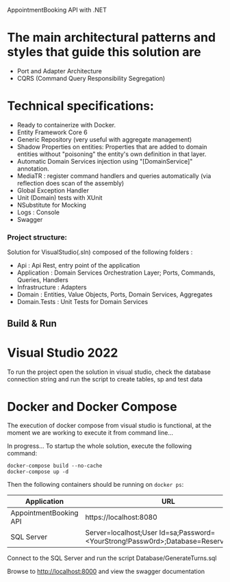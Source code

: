 AppointmentBooking API with .NET

# The main architectural patterns and styles that guide this solution are 
* Port and Adapter Architecture
* CQRS (Command Query Responsibility Segregation)

# Technical specifications:
* Ready to containerize with Docker.
* Entity Framework Core 6 
* Generic Repository (very useful with aggregate management)
* Shadow Properties on entities: Properties that are added to domain entities without "poisoning" the entity's own definition in that layer.
* Automatic Domain Services injection using "[DomainService]" annotation.
* MediaTR : register command handlers and queries automatically (via reflection does scan of the assembly)
* Global Exception Handler
* Unit (Domain) tests with XUnit
* NSubstitute for Mocking
* Logs : Console
* Swagger

### Project structure:
Solution for VisualStudio(.sln) composed of the following folders :

* Api : Api Rest, entry point of the application
* Application : Domain Services Orchestration Layer; Ports, Commands, Queries, Handlers
* Infrastructure : Adapters
* Domain : Entities, Value Objects, Ports, Domain Services, Aggregates
* Domain.Tests : Unit Tests for Domain Services

## Build & Run

# Visual Studio 2022
To run the project open the solution in visual studio, check the database connection string and run the script to create tables, sp and test data

# Docker and Docker Compose

The execution of docker compose from visual studio is functional, at the moment we are working to execute it from command line...

In progress...
To startup the whole solution, execute the following command:

```
docker-compose build --no-cache
docker-compose up -d
```

Then the following containers should be running on `docker ps`:

| Application 	            | URL                                                                                  |
|--------------------       | ------------------------------------------------------------------------------------ |
| AppointmentBooking API 	  | https://localhost:8080                                                               |
| SQL Server 	              | Server=localhost;User Id=sa;Password=<YourStrong!Passw0rd>;Database=ReservaTurnos;   |

Connect to the SQL Server and run the script Database/GenerateTurns.sql

Browse to [http://localhost:8000](http://localhost:8000) and view the swagger documentation

